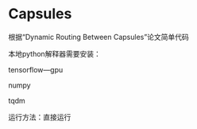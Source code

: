 # Capsules
根据“Dynamic Routing Between Capsules”论文简单代码

本地python解释器需要安装：

tensorflow—gpu

numpy

tqdm

运行方法：直接运行
